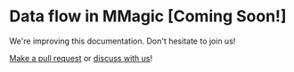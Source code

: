 # Data flow in MMagic \[Coming Soon!\]

We're improving this documentation. Don't hesitate to join us!

[Make a pull request](https://github.com/open-mmlab/mmagic/compare) or [discuss with us](https://github.com/open-mmlab/mmagic/discussions/1429)!
